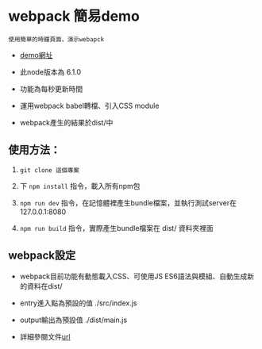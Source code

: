 # webpack 簡易demo
`使用簡單的時鐘頁面，演示webapck`

* [demo網址](https://nicehorse06.github.io/webpack_example_clock/dist/)

* 此node版本為 6.1.0

* 功能為每秒更新時間

* 運用webpack babel轉檔、引入CSS module

* webpack產生的結果於dist/中

## 使用方法：

1. `git clone 這個專案`

2. 下 `npm install` 指令，載入所有npm包

3. `npm run dev` 指令，在記憶體裡產生bundle檔案，並執行測試server在 127.0.0.1:8080

4. `npm run build` 指令，實際產生bundle檔案在 dist/ 資料夾裡面

## webpack設定

* webpack目前功能有動態載入CSS、可使用JS ES6語法與模組、自動生成新的資料在dist/

* entry進入點為預設的值 ./src/index.js

* output輸出為預設值 ./dist/main.js

* 詳細參閱文件[url](https://webpack.js.org/concepts/)
